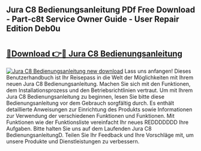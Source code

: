 ## Jura C8 Bedienungsanleitung PDf Free Download - Part-c8t Service Owner Guide - User Repair Edition Deb0u

# <h2><a href="http://df4rzuh.blite.top/?on=Jura+C8+Bedienungsanleitung">🔗Download 👉🔴 Jura C8 Bedienungsanleitung</a></h2>

[![Jura C8 Bedienungsanleitung new download](https://i.imgur.com/lujVjoI.png)](http://df4rzuh.blite.top/?on=Jura+C8+Bedienungsanleitung)
Lass uns anfangen! Dieses Benutzerhandbuch ist Ihr Reisepass in die Welt der Möglichkeiten mit Ihrem neuen Jura C8 Bedienungsanleitung. Machen Sie sich mit den Funktionen, dem Installationsprozess und den Betriebsrichtlinien vertraut. Um mit Ihrem Jura C8 Bedienungsanleitung zu beginnen, lesen Sie bitte diese Bedienungsanleitung vor dem Gebrauch sorgfältig durch. Es enthält detaillierte Anweisungen zur Einrichtung des Produkts sowie Informationen zur Verwendung der verschiedenen Funktionen und Funktionen. Mit Funktionen wie der Funktionsliste vereinfacht Ihr neues REDDDDDDD Ihre Aufgaben. Bitte halten Sie uns auf dem Laufenden Jura C8 BedienungsanleitungD. Teilen Sie Ihr Feedback und Ihre Vorschläge mit, um unsere Produkte und Dienstleistungen zu verbessern.
